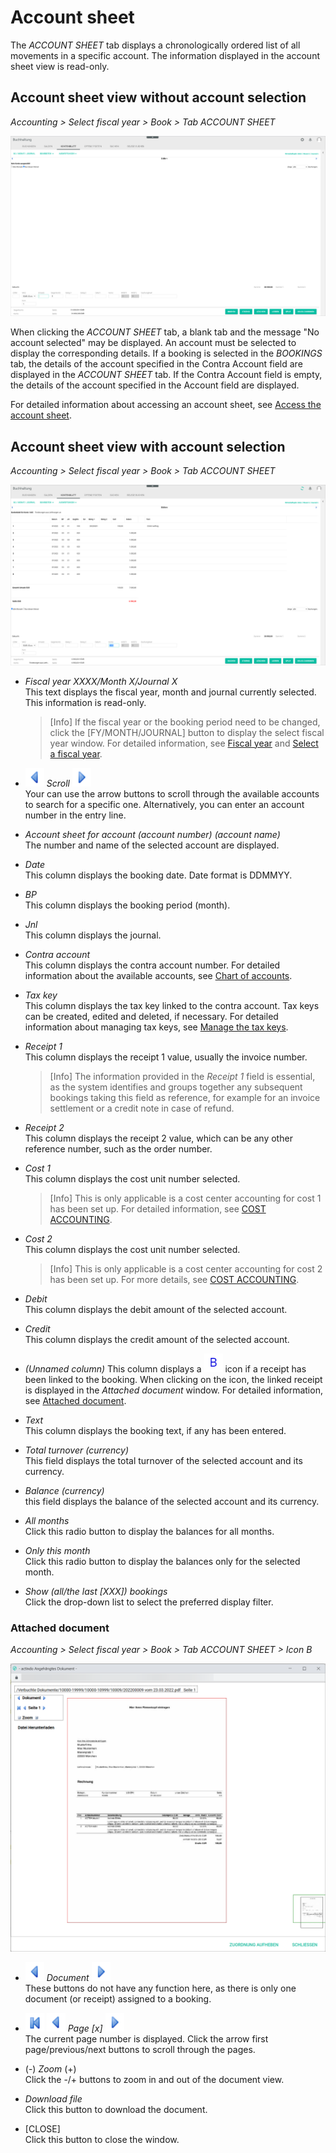 # Account sheet

The *ACCOUNT SHEET* tab displays a chronologically ordered list of all movements in a specific account. The information displayed in the account sheet view is read-only.


## Account sheet view without account selection

*Accounting > Select fiscal year > Book > Tab ACCOUNT SHEET*

![Account sheet - no account selected](../../Assets/Screenshots/RetailSuiteAccounting/Book/AccountSheet/AccountSheetNoAccount.png "[Account sheet - no account selected]")

When clicking the *ACCOUNT SHEET* tab, a blank tab and the message "No account selected" may be displayed. An account must be selected to display the corresponding details. If a booking is selected in the *BOOKINGS* tab, the details of the account specified in the Contra Account field are displayed in the *ACCOUNT SHEET* tab. If the Contra Account field is empty, the details of the account specified in the Account field are displayed.

For detailed information about accessing an account sheet, see [Access the account sheet](../Operation/02_ReviewAccount.md#access-the-account-sheet).


## Account sheet view with account selection

*Accounting > Select fiscal year > Book > Tab ACCOUNT SHEET*

![Account sheet](../../Assets/Screenshots/RetailSuiteAccounting/Book/AccountSheet/AccountSheet.png "[Account sheet]")

- *Fiscal year XXXX/Month X/Journal X*  
This text displays the fiscal year, month and journal currently selected. This information is read-only.

  > [Info] If the fiscal year or the booking period need to be changed, click the [FY/MONTH/JOURNAL] button to display the select fiscal year window. For detailed information, see [Fiscal year](./00a_FiscalYear.md) and [Select a fiscal year](../Operation/01_SelectFiscalYear.md).


- ![Previous](../../Assets/Icons/Previous.png "[Previous]")  *Scroll* ![Next](../../Assets/Icons/Next.png "[Next]")  
Your can use the arrow buttons to scroll through the available accounts to search for a specific one. Alternatively, you can enter an account number in the entry line.

- *Account sheet for account (account number) (account name)*  
The number and name of the selected account are displayed.

- *Date*  
This column displays the booking date. Date format is DDMMYY.

- *BP*  
This column displays the booking period (month).

- *Jnl*  
This column displays the journal.

- *Contra account*  
This column displays the contra account number. For detailed information about the available accounts, see [Chart of accounts](../Integration/01_RunAccountingWizard.md#chart-of-accounts).

- *Tax key*  
This column displays the tax key linked to the contra account. Tax keys can be created, edited and deleted, if necessary. For detailed information about managing tax keys, see [Manage the tax keys](../Integration/02_ManageTaxKeys.md).

- *Receipt 1*  
This column displays the receipt 1 value, usually the invoice number.

  > [Info] The information provided in the *Receipt 1* field is essential, as the system identifies and groups together any subsequent bookings taking this field as reference, for example for an invoice settlement or a credit note in case of refund.

- *Receipt 2*  
This column displays the receipt 2 value, which can be any other reference number, such as the order number.

- *Cost 1*  
This column displays the cost unit number selected.

  > [Info] This is only applicable is a cost center accounting for cost 1 has been set up. For detailed information, see [COST ACCOUNTING](./02e_CostAccounting.md).

- *Cost 2*  
This column displays the cost unit number selected.

  > [Info] This is only applicable is a cost center accounting for cost 2 has been set up. For more details, see [COST ACCOUNTING](./02e_CostAccounting.md).

- *Debit*  
This column displays the debit amount of the selected account.

- *Credit*  
This column displays the credit amount of the selected account.

- *(Unnamed column)*
This column displays a ![B](../../Assets/Icons/Beleg.png "[B]") icon if a receipt has been linked to the booking. When clicking on the icon, the linked receipt is displayed in the *Attached document* window. For detailed information, see [Attached document](#attached-document).

- *Text*  
This column displays the booking text, if any has been entered.

- *Total turnover (currency)*  
This field displays the total turnover of the selected account and its currency.

- *Balance (currency)*  
this field displays the balance of the selected account and its currency.


- *All months*  
Click this radio button to display the balances for all months.

- *Only this month*  
Click this radio button to display the balances only for the selected month.

- *Show (all/the last [XXX]) bookings*    
Click the drop-down list to select the preferred display filter.


### Attached document

*Accounting > Select fiscal year > Book > Tab ACCOUNT SHEET > Icon B*

![Attached document](../../Assets/Screenshots/RetailSuiteAccounting/Book/Bookings/AttachedDocument.png "[Attached document]")


- ![Previous](../../Assets/Icons/Previous.png "[Previous]") *Document* ![Next](../../Assets/Icons/Next.png "[Next]")   
These buttons do not have any function here, as there is only one document (or receipt) assigned to a booking.

[comment]: <> (These buttons do have a function in "BELEGE BUCHEN/BOOK RECEIPTS". Add info? Link?)

- ![First page](../../Assets/Icons/FirstPage02.png "[Previous]") ![First page](../../Assets/Icons/Previous.png "[Previous]") *Page [x]* ![Next](../../Assets/Icons/Next.png "[Next]")  
The current page number is displayed. Click the arrow first page/previous/next buttons to scroll through the pages.

- (-) *Zoom* (+)  
Click the -/+ buttons to zoom in and out of the document view.

- *Download file*  
Click this button to download the document.


- [CLOSE]  
Click this button to close the window.

